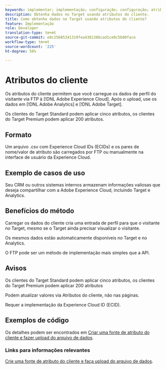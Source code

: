 ```yaml
---
keywords: implementar; implementação; configuração; configuração; atributos do cliente
description: Obtenha dados no Target usando atributos do cliente.
title: Como obtenho dados no Target usando atributos do cliente?
feature: Implementação
role: Developer
translation-type: tm+mt
source-git-commit: e8c25685341319fea4381386cad1ce0c5b80face
workflow-type: tm+mt
source-wordcount: '225'
ht-degree: 56%

---
```


# Atributos do cliente

Os atributos do cliente permitem que você carregue os dados de perfil do visitante via FTP à [!DNL Adobe Experience Cloud]. Após o upload, use os dados em [!DNL Adobe Analytics] e [!DNL Adobe Target].

Os clientes do Target Standard podem aplicar cinco atributos, os clientes do Target Premium podem aplicar 200 atributos.

## Formato

Um arquivo .csv com Experience Cloud IDs (ECIDs) e os pares de nome/valor de atributo são carregados por FTP ou manualmente na interface de usuário da Experience Cloud.

## Exemplo de casos de uso

Seu CRM ou outros sistemas internos armazenam informações valiosas que deseja compartilhar com a Adobe Experience Cloud, incluindo Target e Analytics.

## Benefícios do método

Carregar os dados do cliente cria uma entrada de perfil para que o visitante no Target, mesmo se o Target ainda precisar visualizar o visitante.

Os mesmos dados estão automaticamente disponíveis no Target e no Analytics.

O FTP pode ser um método de implementação mais simples que a API.

## Avisos

Os clientes do Target Standard podem aplicar cinco atributos, os clientes do Target Premium podem aplicar 200 atributos

Podem atualizar valores via Atributos do cliente, não nas páginas.

Requer a implementação da Experience Cloud ID (ECID).

## Exemplos de código

Os detalhes podem ser encontrados em [Criar uma fonte de atributo do cliente e fazer upload do arquivo de dados](https://experienceleague.adobe.com/docs/core-services/interface/customer-attributes/t-crs-usecase.html).

### Links para informações relevantes

[Crie uma fonte de atributo do cliente e faça upload do arquivo de dados](https://experienceleague.adobe.com/docs/core-services/interface/customer-attributes/t-crs-usecase.html).